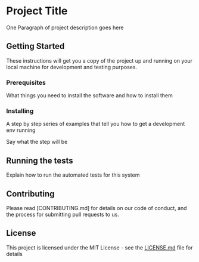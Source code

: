 # Project Title

One Paragraph of project description goes here

## Getting Started

These instructions will get you a copy of the project up and running on your local machine for development and testing purposes.

### Prerequisites

What things you need to install the software and how to install them

### Installing

A step by step series of examples that tell you how to get a development env running

Say what the step will be

## Running the tests

Explain how to run the automated tests for this system

## Contributing

Please read [CONTRIBUTING.md] for details on our code of conduct, and the process for submitting pull requests to us.

## License

This project is licensed under the MIT License - see the [LICENSE.md](LICENSE.md) file for details
